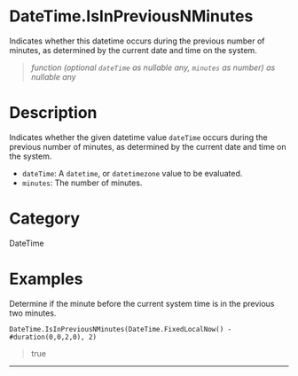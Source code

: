 ﻿# DateTime.IsInPreviousNMinutes
Indicates whether this datetime occurs during the previous number of minutes, as determined by the current date and time on the system.
> _function (optional <code>dateTime</code> as nullable any, <code>minutes</code> as number) as nullable any_
# Description 
Indicates whether the given datetime value <code>dateTime</code> occurs during the previous number of minutes, as determined by the current date and time on the system.
      <ul>
      <li><code>dateTime</code>: A <code>datetime</code>, or <code>datetimezone</code> value to be evaluated.</li>
      <li><code>minutes</code>: The number of minutes.</li>
      </ul>

# Category 
DateTime
# Examples 
Determine if the minute before the current system time is in the previous two minutes.
```
DateTime.IsInPreviousNMinutes(DateTime.FixedLocalNow() - #duration(0,0,2,0), 2)
```
> true
***
